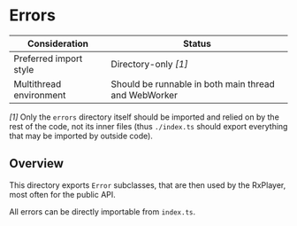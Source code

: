 # Errors

| Consideration           | Status                                               |
| ----------------------- | ---------------------------------------------------- |
| Preferred import style  | Directory-only _[1]_                                 |
| Multithread environment | Should be runnable in both main thread and WebWorker |

_[1]_ Only the `errors` directory itself should be imported and relied on by the rest of
the code, not its inner files (thus `./index.ts` should export everything that may be
imported by outside code).

## Overview

This directory exports `Error` subclasses, that are then used by the RxPlayer, most often
for the public API.

All errors can be directly importable from `index.ts`.
